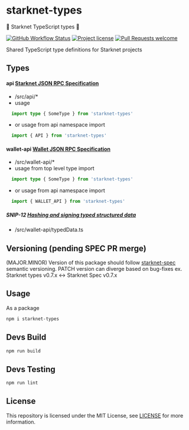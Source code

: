 # starknet-types

🐺 Starknet TypeScript types 🚀

[![GitHub Workflow Status](https://github.com/starknet-io/types-js/actions/workflows/publish.yml/badge.svg)](https://github.com/starknet-io/types-js/actions/workflows/publish.yml)
[![Project license](https://img.shields.io/github/license/starknet-io/types-js.svg?style=flat-square)](LICENSE)
[![Pull Requests welcome](https://img.shields.io/badge/PRs-welcome-ff69b4.svg?style=flat-square)](https://github.com/starknet-io/types-js/issues?q=is%3Aissue+is%3Aopen+label%3A%22help+wanted%22)

Shared TypeScript type definitions for Starknet projects

## Types

#### api [Starknet JSON RPC Specification](https://github.com/starkware-libs/starknet-specs/tree/master/api)
- /src/api/*
- usage 
```ts 
  import type { SomeType } from 'starknet-types'
```
- or usage from api namespace import
```ts 
  import { API } from 'starknet-types'
```

#### wallet-api [Wallet JSON RPC Specification](https://github.com/starkware-libs/starknet-specs/tree/48e77bf4aaf687388b40b8198e3105401941517a/wallet-api)
- /src/wallet-api/*
- usage from top level type import 
```ts 
  import type { SomeType } from 'starknet-types'
```
- or usage from api namespace import
```ts 
  import { WALLET_API } from 'starknet-types'
```

##### SNIP-12 [Hashing and signing typed structured data](https://github.com/starknet-io/SNIPs/blob/main/SNIPS/snip-12.md)
- /src/wallet-api/typedData.ts

## Versioning (pending SPEC PR merge)

(MAJOR.MINOR) Version of this package should follow [starknet-spec](https://github.com/starkware-libs/starknet-specs) semantic versioning.
PATCH version can diverge based on bug-fixes
ex. Starknet types v0.7.x <-> Starknet Spec v0.7.x

## Usage

As a package

```bash
npm i starknet-types
```

## Devs Build

```bash
npm run build
```

## Devs Testing

```bash
npm run lint
```

## License

This repository is licensed under the MIT License, see [LICENSE](LICENSE) for more information.
